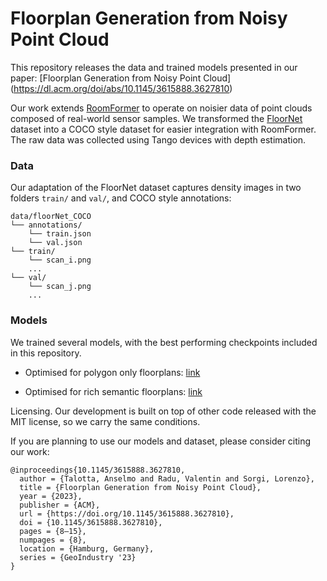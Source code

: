 # Floorplan Generation from Noisy Point Cloud

This repository releases the data and trained models presented in our paper: [Floorplan Generation from Noisy Point Cloud] (https://dl.acm.org/doi/abs/10.1145/3615888.3627810)

Our work extends [RoomFormer](https://github.com/ywyue/RoomFormer) to operate on noisier data of point clouds composed of real-world sensor samples. We transformed the [FloorNet](https://art-programmer.github.io/floornet.html) dataset into a COCO style dataset for easier integration with RoomFormer. The raw data was collected using Tango devices with depth estimation.

### Data

Our adaptation of the FloorNet dataset captures density images in two folders ``train/`` and ``val/``, and COCO style annotations:

```
data/floorNet_COCO
└── annotations/
    └── train.json
    └── val.json
└── train/
    └── scan_i.png
    ...
└── val/
    └── scan_j.png
    ...
```
### Models

We trained several models, with the best performing checkpoints included in this repository.

- Optimised for polygon only floorplans: [link](https://huggingface.co/amaconret/pc2floorplan/blob/main/polygon.pth)

- Optimised for rich semantic floorplans: [link](https://huggingface.co/amaconret/pc2floorplan/blob/main/rich_sem.pth)


Licensing. Our development is built on top of other code released with the MIT license, so we carry the same conditions. 

If you are planning to use our models and dataset, please consider citing our work:
```
@inproceedings{10.1145/3615888.3627810,
  author = {Talotta, Anselmo and Radu, Valentin and Sorgi, Lorenzo},
  title = {Floorplan Generation from Noisy Point Cloud},
  year = {2023},
  publisher = {ACM},
  url = {https://doi.org/10.1145/3615888.3627810},
  doi = {10.1145/3615888.3627810},
  pages = {8–15},
  numpages = {8},
  location = {Hamburg, Germany},
  series = {GeoIndustry '23}
}
```
 
